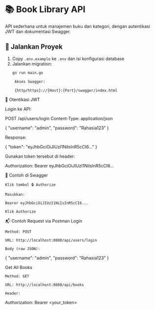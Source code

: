 # 📚 Book Library API

API sederhana untuk manajemen buku dan kategori, dengan autentikasi JWT dan dokumentasi Swagger.

## 🚀 Jalankan Proyek

1. Copy `.env.example` ke `.env` dan isi konfigurasi database
2. Jalankan migration:
   ```bash
   go run main.go

    Akses Swagger:

    {http/https}://{Host}:{Port}/swagger/index.html

🔐 Otentikasi JWT

Login ke API:

POST /api/users/login
Content-Type: application/json

{
  "username": "admin",
  "password": "Rahasia123"
}

Response:

{
  "token": "eyJhbGciOiJIUzI1NiIsInR5cCI6..."
}

Gunakan token tersebut di header:

Authorization: Bearer eyJhbGciOiJIUzI1NiIsInR5cCI6...

🧪 Contoh di Swagger

    Klik tombol 🔒 Authorize

    Masukkan:

    Bearer eyJhbGciOiJIUzI1NiIsInR5cCI6...

    Klik Authorize

📬 Contoh Request via Postman
Login

    Method: POST

    URL: http://localhost:8080/api/users/login

    Body (raw JSON):

{
  "username": "admin",
  "password": "Rahasia123"
}

Get All Books

    Method: GET

    URL: http://localhost:8080/api/books

    Header:

Authorization: Bearer <your_token>